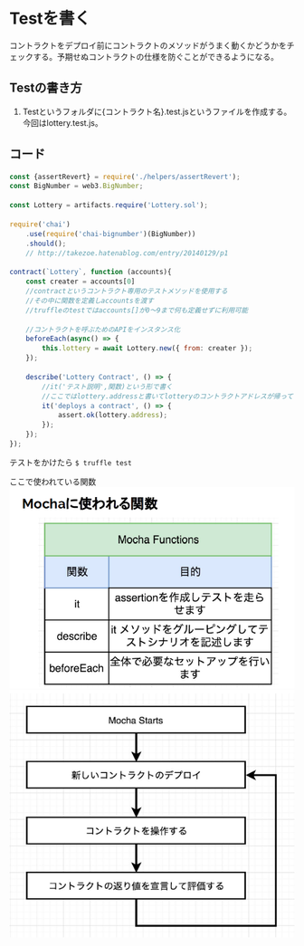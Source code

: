 # Testを書く
コントラクトをデプロイ前にコントラクトのメソッドがうまく動くかどうかをチェックする。予期せぬコントラクトの仕様を防ぐことができるようになる。

## Testの書き方
1. Testというフォルダに{コントラクト名}.test.jsというファイルを作成する。今回はlottery.test.js。

## コード
```javascript
const {assertRevert} = require('./helpers/assertRevert');
const BigNumber = web3.BigNumber;

const Lottery = artifacts.require('Lottery.sol');

require('chai')
    .use(require('chai-bignumber')(BigNumber))
    .should();
    // http://takezoe.hatenablog.com/entry/20140129/p1

contract(`Lottery`, function (accounts){
    const creater = accounts[0]
    //contractというコントラクト専用のテストメソッドを使用する
    //その中に関数を定義しaccountsを渡す
    //truffleのtestではaccounts[]が0〜9まで何も定義せずに利用可能

    //コントラクトを呼ぶためのAPIをインスタンス化
    beforeEach(async() => {
        this.lottery = await Lottery.new({ from: creater });
    });

    describe('Lottery Contract', () => {
        //it('テスト説明',関数)という形で書く
        //ここではlottery.addressと書いてlotteryのコントラクトアドレスが帰ってくればtestをokにするとなっている。
        it('deploys a contract', () => {
            assert.ok(lottery.address);
        });
    });
});
```
テストをかけたら
`$ truffle test`

ここで使われている関数
![Mocha関数](https://github.com/cryptoage-jp/education/blob/master/images/mocha.png)
![Mocha関数Process](https://github.com/cryptoage-jp/education/blob/master/images/process.png)